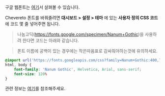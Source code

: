 구글 웹폰트는 [여기](https://fonts.google.com/)서 살펴볼 수 있습니다.

Chevereto 폰트를 바꿔줄려면 **대시보드 > 설정 > 테마** 에 있는 **사용자 정의 CSS 코드**에 코드 몇 줄 넣어주면 됩니다.

>나눔고딕(https://fonts.google.com/specimen/Nanum+Gothic)을 사용하려 한다면 코드는 아래와 같습니다.

>폰트 이름에 공백이 있는 경우에는 작은따옴표로 감싸줘야하는것에 유의하세요.

```css
@import url('https://fonts.googleapis.com/css?family=Nanum+Gothic:400,700,800');
html, body {
    font-family: 'Nanum Gothic', Helvetica, Arial, sans-serif;
    font-size: 120%
}
```

관련 정보는 [여기](https://www.w3schools.com/css/css_font.asp)를 참조해주세요.

